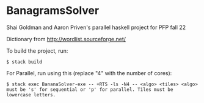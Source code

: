 # BanagramsSolver
Shai Goldman and Aaron Priven's parallel haskell project for PFP fall 22

Dictionary from http://wordlist.sourceforge.net/

To build the project, run:

```$ stack build```

For Parallel, run using this (replace "4" with the number of cores):

  ```$ stack exec BananaSolver-exe -- +RTS -ls -N4 -- <algo> <tiles> <algo> must be 's' for sequential or 'p' for parallel. Tiles must be lowercase letters.```
